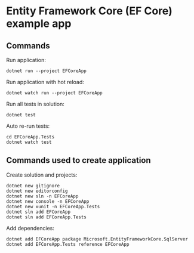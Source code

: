# Entity Framework Core (EF Core) example app

## Commands

Run application:

```
dotnet run --project EFCoreApp
```

Run application with hot reload:

```
dotnet watch run --project EFCoreApp
```

Run all tests in solution:

```
dotnet test
```

Auto re-run tests:

```
cd EFCoreApp.Tests
dotnet watch test
```

## Commands used to create application

Create solution and projects:

```
dotnet new gitignore
dotnet new editorconfig
dotnet new sln -n EFCoreApp
dotnet new console -n EFCoreApp
dotnet new xunit -n EFCoreApp.Tests
dotnet sln add EFCoreApp
dotnet sln add EFCoreApp.Tests
```

Add dependencies:

```
dotnet add EFCoreApp package Microsoft.EntityFrameworkCore.SqlServer
dotnet add EFCoreApp.Tests reference EFCoreApp
```
